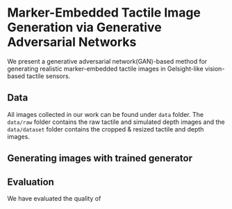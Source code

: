 # Marker-Embedded Tactile Image Generation via Generative Adversarial Networks
We present a generative adversarial network(GAN)-based method for generating realistic marker-embedded tactile images in Gelsight-like vision-based tactile sensors.

## Data
All images collected in our work can be found under `data` folder.
The `data/raw` folder contains the raw tactile and simulated depth images and the `data/dataset` folder contains the cropped & resized tactile and depth images.

## Generating images with trained generator


## Evaluation
We have evaluated the quality of 
